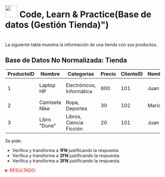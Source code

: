 <div>


# <img src=../../../../../images/computer.png width="40"> Code, Learn & Practice(Base de datos (Gestión Tienda)")

# 

La siguiente tabla muestra la información de una tienda con sus productos.

## Base de Datos No Normalizada: Tienda

| ProductoID | Nombre          | Categorias                  | Precio | ClienteID | NombreCliente | DireccionesEnvio                    |
|------------|-----------------|-----------------------------|--------|-----------|---------------|-------------------------------------|
| 1          | Laptop HP       | Electrónicos, Informática   | 800    | 101       | Juan          | Calle 1, Ciudad A / Calle 2, Ciudad A |
| 2          | Camiseta Nike    | Ropa, Deportes              | 30     | 102       | María         | Calle 3, Ciudad B                    |
| 3          | Libro "Dune"     | Libros, Ciencia Ficción     | 20     | 101       | Juan          | Calle 1, Ciudad A                     |

Se pide:

- Verifica y transforma a __1FN__ justificando la respuesta.
- Verifica y transforma a __2FN__ justificando la respuesta.
- Verifica y transforma a __3FN__ justificando la respuesta.

<details>
 <summary style="cursor: pointer; color: red;">RESULTADO:</summary>

## **Tablas en 1FN:**

## **Tabla: Producto**
| Producto_ID | Nombre        | Precio |
|------------|--------------|--------|
| 1          | Laptop HP    | 800    |
| 2          | Camiseta Nike| 30     |
| 3          | Libro Dune   | 20     |

## **Tabla: Categoría**  
| Producto_ID | Categoría        |
|------------|------------------|
| 1          | Electrónicos     |
| 1          | Informática      |
| 2          | Ropa            |
| 2          | Deportes        |
| 3          | Libros          |
| 3          | Ciencia Ficción |

## **Tabla: Cliente**  
| Cliente_ID | Nombre_Cliente |
|-----------|---------------|
| 101       | Juan          |
| 102       | María         |

## **Tabla: Dirección de Envio**  
| Cliente_ID | Dirección           |
|-----------|---------------------|
| 101       | Calle 1, Ciudad A   |
| 101       | Calle 2, Ciudad A   |
| 102       | Calle 3, Ciudad B   |


## **Justificación 1FN:**  
Se eliminaron **grupos repetidos** (Direcciones y Categorías en una misma celda) y cada atributo contiene **un solo valor atómico**.
---

## **2FN (Segunda Forma Normal)**
- La tabla ya estaba en **1FN**.  
- Se eliminaron dependencias parciales: **NombreCliente** solo depende de **ClienteID**, así que se separó en su propia tabla.  
- **Dirección de envío** se separó porque podría tener múltiples direcciones.


## **Justificación 2FN:**  
- Todos los atributos dependen completamente de la clave primaria de su respectiva tabla.  
- No hay dependencias parciales (es decir, todos los datos de cada tabla dependen enteramente de su clave).  
---

## **3FN (Tercera Forma Normal)**
## **Correcciones realizadas:**
- **Direcciones de Envío** tiene una dependencia transitiva con la ciudad, así que se creó una tabla **Ciudad**.  

## **Tablas en 3FN:**

## **Tabla: Ciudad**  
| Ciudad_ID | Nombre_Ciudad |
|----------|--------------|
| 1        |     Ciudad A     |
| 2        |    Ciudad B     |

## **Tabla: Dirección de Envio**  
| Cliente_ID | Dirección | Ciudad_ID |
|-----------|----------|-----------|
| 101       |   Calle 1  |  1    |
| 101       |   Calle 2  |  1      |
| 102       |   Calle 3  |  2     |


## **Justificación 3FN:**  
- Se eliminó la **dependencia transitiva** de las direcciones con la ciudad al crear una nueva tabla **Ciudad**.  
- Ahora, **Ciudad** no depende de **Cliente_ID**, sino de su propia clave primaria.
---












**<h2>formas normales</h2>**
 **Primera Forma Normal (1FN)**
🔹 Regla principal: Eliminar valores repetidos y asegurar que todos los atributos sean atómicos (indivisibles).
🔹 Requisitos:

- Cada columna debe contener solo un valor por celda.
- No puede haber grupos repetidos (como listas o conjuntos de datos en una misma - celda).
- Se debe identificar una clave primaria.

**Segunda Forma Normal (2FN)**
🔹 Regla principal: Eliminar dependencias parciales (un campo debe depender de toda la clave primaria, no de una parte).
🔹 Requisitos:

- Debe estar en 1FN.
- Si hay clave compuesta, los atributos no clave deben depender completamente de toda la clave primaria.

**Tercera Forma Normal (3FN)**
🔹 Regla principal: Eliminar dependencias transitivas (un campo no clave debe depender directamente de la clave primaria, no de otro campo no clave).
🔹 Requisitos:

Debe estar en 2FN.
Ningún atributo no clave debe depender de otro atributo no clave.






</details>


 </div>